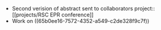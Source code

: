 - Second verision of abstract sent to collaborators
  project:: [[projects/RSC EPR conference]]
- Work on ((65b0ee16-7572-4352-a549-c2de328f9c7f))